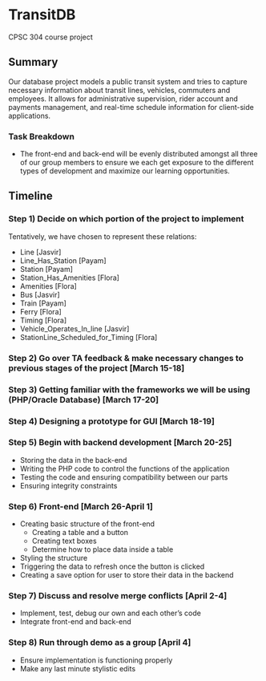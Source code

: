 # TransitDB
CPSC 304 course project

## Summary
Our database project models a public transit system and tries to capture necessary information about transit lines, vehicles, commuters and employees. It allows for administrative supervision, rider account and payments management, and real-time schedule information for client-side applications.

### Task Breakdown
* The front-end and back-end will be evenly distributed amongst all three of our group members to ensure we each get exposure to the different types of development and maximize our learning opportunities. 

## Timeline
### Step 1) Decide on which portion of the project to implement
Tentatively, we have chosen to represent these relations:
* Line [Jasvir]
* Line_Has_Station [Payam]
* Station [Payam]
* Station_Has_Amenities [Flora]
* Amenities [Flora]
* Bus [Jasvir]
* Train [Payam]
* Ferry [Flora]
* Timing [Flora]
* Vehicle_Operates_In_line [Jasvir]
* StationLine_Scheduled_for_Timing [Flora]

### Step 2) Go over TA feedback & make necessary changes to previous stages of the project [March 15-18]

### Step 3) Getting familiar with the frameworks we will be using (PHP/Oracle Database) [March 17-20]

### Step 4) Designing a prototype for GUI [March 18-19]

### Step 5) Begin with backend development [March 20-25]
* Storing the data in the back-end
* Writing the PHP code to control the functions of the application
* Testing the code and ensuring compatibility between our parts
* Ensuring integrity constraints

### Step 6) Front-end [March 26-April 1]
* Creating basic structure of the front-end
  * Creating a table and a button 
  * Creating text boxes
  * Determine how to place data inside a table
* Styling the structure
* Triggering the data to refresh once the button is clicked
* Creating a save option for user to store their data in the backend

### Step 7) Discuss and resolve merge conflicts [April 2-4]
* Implement, test, debug our own and each other’s code
* Integrate front-end and back-end

### Step 8) Run through demo as a group [April 4]
* Ensure implementation is functioning properly
* Make any last minute stylistic edits


